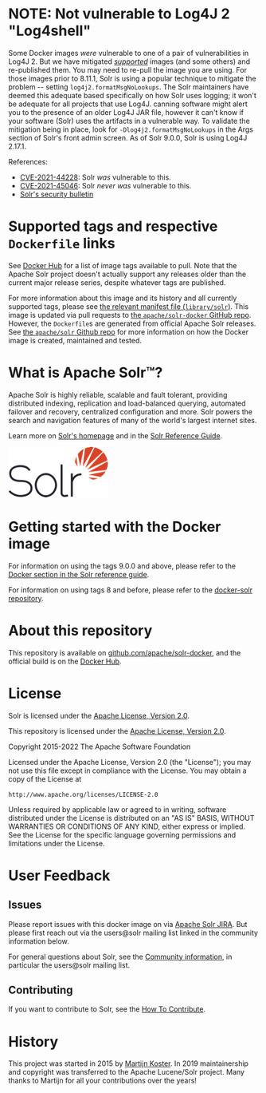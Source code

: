 # NOTE: Not vulnerable to Log4J 2 "Log4shell"

Some Docker images *were* vulnerable to one of a pair of vulnerabilities in Log4J 2.
But we have mitigated *[supported](https://hub.docker.com/_/solr?tab=tags)* images (and some others) and re-published them.
You may need to re-pull the image you are using.
For those images prior to 8.11.1, Solr is using a popular technique to mitigate the problem -- setting `log4j2.formatMsgNoLookups`.
The Solr maintainers have deemed this adequate based specifically on how Solr uses logging; it won't be adequate for all projects that use Log4J. 
canning software might alert you to the presence of an older Log4J JAR file, however it can't know if your software (Solr) uses the artifacts in a vulnerable way.
To validate the mitigation being in place, look for `-Dlog4j2.formatMsgNoLookups` in the Args section of Solr's front admin screen.
As of Solr 9.0.0, Solr is using Log4J 2.17.1.

References:
* [CVE-2021-44228](https://nvd.nist.gov/vuln/detail/CVE-2021-44228): Solr _was_ vulnerable to this.
* [CVE-2021-45046](https://nvd.nist.gov/vuln/detail/CVE-2021-45046): Solr _never was_ vulnerable to this.
* [Solr's security bulletin](https://solr.apache.org/security.html#apache-solr-affected-by-apache-log4j-cve-2021-44228)


# Supported tags and respective `Dockerfile` links

See [Docker Hub](https://hub.docker.com/_/solr?tab=tags) for a list of image tags available to pull.
Note that the Apache Solr project doesn't actually support any releases older than the current major release series, despite whatever tags are published.

For more information about this image and its history and all currently supported tags, please see [the relevant manifest file (`library/solr`)](https://github.com/docker-library/official-images/blob/master/library/solr).
This image is updated via pull requests to [the `apache/solr-docker` GitHub repo](https://github.com/apache/solr-docker).
However, the `Dockerfile`s are generated from official Apache Solr releases. See [the `apache/solr` Github repo](https://github.com/apache/solr/tree/main/solr/docker)
for more information on how the Docker image is created, maintained and tested.

# What is Apache Solr™?

Apache Solr is highly reliable, scalable and fault tolerant, providing distributed indexing, replication and load-balanced querying, automated failover and recovery, centralized configuration and more.
Solr powers the search and navigation features of many of the world's largest internet sites.

Learn more on [Solr's homepage](https://solr.apache.org) and in the [Solr Reference Guide](https://solr.apache.org/guide/solr/).

![logo](https://raw.githubusercontent.com/docker-library/docs/master/solr/logo.png)

# Getting started with the Docker image

For information on using the tags 9.0.0 and above, please refer to the [Docker section in the Solr reference guide](https://solr.apache.org/guide/solr/latest/deployment-guide/solr-in-docker.html).

For information on using tags 8 and before, please refer to the [docker-solr repository](https://github.com/docker-solr/docker-solr).

# About this repository

This repository is available on [github.com/apache/solr-docker](https://github.com/apache/solr-docker), and the official build is on the [Docker Hub](https://hub.docker.com/_/solr/).

# License

Solr is licensed under the [Apache License, Version 2.0](https://www.apache.org/licenses/LICENSE-2.0).

This repository is licensed under the [Apache License, Version 2.0](https://www.apache.org/licenses/LICENSE-2.0).

Copyright 2015-2022 The Apache Software Foundation

Licensed under the Apache License, Version 2.0 (the "License"); you may not use this file except in compliance with the License. You may obtain a copy of the License at

    http://www.apache.org/licenses/LICENSE-2.0

Unless required by applicable law or agreed to in writing, software distributed under the License is distributed on an "AS IS" BASIS, WITHOUT WARRANTIES OR CONDITIONS OF ANY KIND, either express or implied. See the License for the specific language governing permissions and limitations under the License.

# User Feedback

## Issues

Please report issues with this docker image on via [Apache Solr JIRA](https://issues.apache.org/jira/projects/SOLR). But please first reach out via the users@solr mailing list linked in the community information below.

For general questions about Solr, see the [Community information](http://solr.apache.org/community.html), in particular the users@solr mailing list.

## Contributing

If you want to contribute to Solr, see the [How To Contribute](http://solr.apache.org/community.html#how-to-contribute).

# History

This project was started in 2015 by [Martijn Koster](https://github.com/makuk66). In 2019 maintainership and copyright was transferred to the Apache Lucene/Solr project. Many thanks to Martijn for all your contributions over the years!

